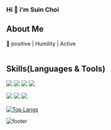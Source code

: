 <!-- ![header](https://capsule-render.vercel.app/api?type=waving&color=gradient&height=150&section=header) -->

### Hi 👋 i'm Suin Choi

## About Me
:star2: positive | Humility | Active
<br>
<br>
## Skills(Languages & Tools)

<img src="https://img.shields.io/badge/HTML5-34F26?style=flat-square&logo=HTML5&logoColor=white"/></a>
<img src="https://img.shields.io/badge/CSS3-1572B6?style=flat-square&logo=CSS3&logoColor=white"/></a>
<img src="https://img.shields.io/badge/JavaScript-F7DF1E?style=flat-square&logo=JavaScript&logoColor=white"/></a>
<img src="https://img.shields.io/badge/React-61DAFB?style=flat-square&logo=React&logoColor=white"/></a>

<img src="https://img.shields.io/badge/Photoshop-31A8FF?style=flat-square&logo=Adobe Photoshop&logoColor=white"/></a>
<img src="https://img.shields.io/badge/Illustrator-ff9a00?style=flat-square&logo=Adobe Illustrator&logoColor=white"/></a>
<img src="https://img.shields.io/badge/Sketch-F7B500?style=flat-square&logo=Sketch&logoColor=white"/></a>
<br>
<br>
[![Top Langs](https://github-readme-stats.vercel.app/api/top-langs/?username=anuraghazra&layout=compact)](https://github.com/anuraghazra/github-readme-stats)



<!-- ![trophy](https://github-profile-trophy.vercel.app/?username=whl5105) -->

![footer](https://capsule-render.vercel.app/api?type=waving&color=gradient&height=100&section=footer)
